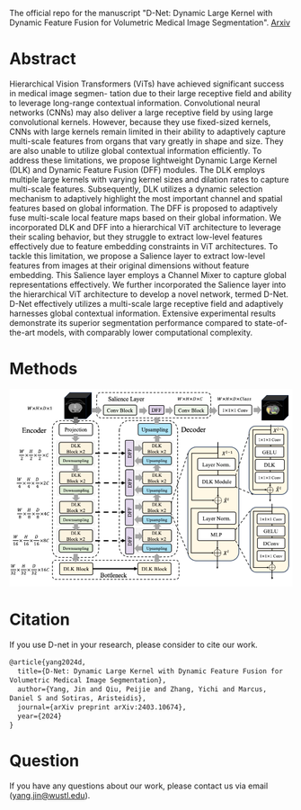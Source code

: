 The official repo for the manuscript "D-Net: Dynamic Large Kernel with Dynamic Feature Fusion for Volumetric Medical Image Segmentation". [Arxiv](https://arxiv.org/abs/2403.10674)

Abstract
=======
Hierarchical Vision Transformers (ViTs) have achieved significant success in medical image segmen- tation due to their large receptive field and ability to leverage long-range contextual information. Convolutional neural networks (CNNs) may also deliver a large receptive field by using large convolutional kernels. However, because they use fixed-sized kernels, CNNs with large kernels remain limited in their ability to adaptively capture multi-scale features from organs that vary greatly in shape and size. They are also unable to utilize global contextual information efficiently. To address these limitations, we propose lightweight Dynamic Large Kernel (DLK) and Dynamic Feature Fusion (DFF) modules. The DLK employs multiple large kernels with varying kernel sizes and dilation rates to capture multi-scale features. Subsequently, DLK utilizes a dynamic selection mechanism to adaptively highlight the most important channel and spatial features based on global information. The DFF is proposed to adaptively fuse multi-scale local feature maps based on their global information. We incorporated DLK and DFF into a hierarchical ViT architecture to leverage their scaling behavior, but they struggle to extract low-level features effectively due to feature embedding constraints in ViT architectures. To tackle this limitation, we propose a Salience layer to extract low-level features from images at their original dimensions without feature embedding. This Salience layer employs a Channel Mixer to capture global representations effectively. We further incorporated the Salience layer into the hierarchical ViT architecture to develop a novel network, termed D-Net. D-Net effectively utilizes a multi-scale large receptive field and adaptively harnesses global contextual information. Extensive experimental results demonstrate its superior segmentation performance compared to state-of-the-art models, with comparably lower computational complexity.

Methods
=======

![methods](Figures/DNet.png)

Citation
=======
If you use D-net in your research, please consider to cite our work.

```
@article{yang2024d,
  title={D-Net: Dynamic Large Kernel with Dynamic Feature Fusion for Volumetric Medical Image Segmentation},
  author={Yang, Jin and Qiu, Peijie and Zhang, Yichi and Marcus, Daniel S and Sotiras, Aristeidis},
  journal={arXiv preprint arXiv:2403.10674},
  year={2024}
}
```


Question
=======
If you have any questions about our work, please contact us via email (yang.jin@wustl.edu).
